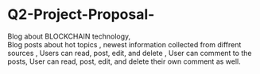 # Q2-Project-Proposal-
Blog about BLOCKCHAIN technology,  
Blog posts about hot topics , newest information collected from diffrent sources ,
Users can read, post, edit, and delete ,
User can comment to the posts,
User can read, post, edit, and delete their own comment as well. 


